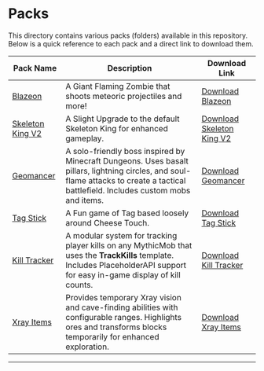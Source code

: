 # Packs

This directory contains various packs (folders) available in this repository. Below is a quick reference to each pack and a direct link to download them.

| Pack Name                                          | Description                                                               | Download Link                                                                                                                       |
|----------------------------------------------------|---------------------------------------------------------------------------|-------------------------------------------------------------------------------------------------------------------------------------|
| [Blazeon](Blazeon) | A Giant Flaming Zombie that shoots meteoric projectiles and more! | [Download Blazeon](https://downgit.github.io/#/home?url=https://github.com/SkyKiller6363/Skys-Mobs/new/main/Packs/Blazeon) |
| [Skeleton King V2](SkeletonKingV2) | A Slight Upgrade to the default Skeleton King for enhanced gameplay. | [Download Skeleton King V2](https://downgit.github.io/#/home?url=https://github.com/SkyKiller6363/Skys-Mobs/tree/main/Packs/SkeletonKingV2) |
| [Geomancer](Geomancer) | A solo-friendly boss inspired by Minecraft Dungeons. Uses basalt pillars, lightning circles, and soul-flame attacks to create a tactical battlefield. Includes custom mobs and items. | [Download Geomancer](https://downgit.github.io/#/home?url=https://github.com/SkyKiller6363/Skys-Mobs/tree/main/Packs/Geomancer) |
| [Tag Stick](TagStick) | A Fun game of Tag based loosely around Cheese Touch. | [Download Tag Stick](https://downgit.github.io/#/home?url=https://github.com/SkyKiller6363/Skys-Mobs/tree/main/Packs/TagStick) |
| [Kill Tracker](KillTracker) | A modular system for tracking player kills on any MythicMob that uses the **TrackKills** template. Includes PlaceholderAPI support for easy in-game display of kill counts. | [Download Kill Tracker](https://downgit.github.io/#/home?url=https://github.com/SkyKiller6363/Skys-Mobs/tree/main/Packs/KillTracker) |
| [Xray Items](Xray) | Provides temporary Xray vision and cave-finding abilities with configurable ranges. Highlights ores and transforms blocks temporarily for enhanced exploration. | [Download Xray Items](https://downgit.github.io/#/home?url=https://github.com/SkyKiller6363/Skys-Mobs/tree/main/Packs/Xray) |

---
